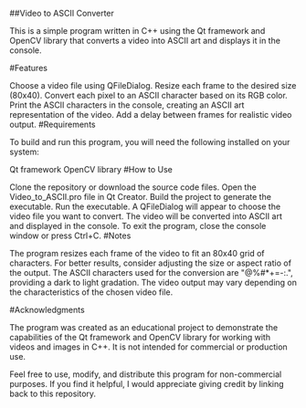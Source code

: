 ##Video to ASCII Converter

This is a simple program written in C++ using the Qt framework and OpenCV library that converts a video into ASCII art and displays it in the console.

#Features

Choose a video file using QFileDialog.
Resize each frame to the desired size (80x40).
Convert each pixel to an ASCII character based on its RGB color.
Print the ASCII characters in the console, creating an ASCII art representation of the video.
Add a delay between frames for realistic video output.
#Requirements

To build and run this program, you will need the following installed on your system:

Qt framework
OpenCV library
#How to Use

Clone the repository or download the source code files.
Open the Video_to_ASCII.pro file in Qt Creator.
Build the project to generate the executable.
Run the executable.
A QFileDialog will appear to choose the video file you want to convert.
The video will be converted into ASCII art and displayed in the console.
To exit the program, close the console window or press Ctrl+C.
#Notes

The program resizes each frame of the video to fit an 80x40 grid of characters. For better results, consider adjusting the size or aspect ratio of the output.
The ASCII characters used for the conversion are "@%#*+=-:.", providing a dark to light gradation.
The video output may vary depending on the characteristics of the chosen video file.

#Acknowledgments

The program was created as an educational project to demonstrate the capabilities of the Qt framework and OpenCV library for working with videos and images in C++. It is not intended for commercial or production use.

Feel free to use, modify, and distribute this program for non-commercial purposes. If you find it helpful, I would appreciate giving credit by linking back to this repository.

